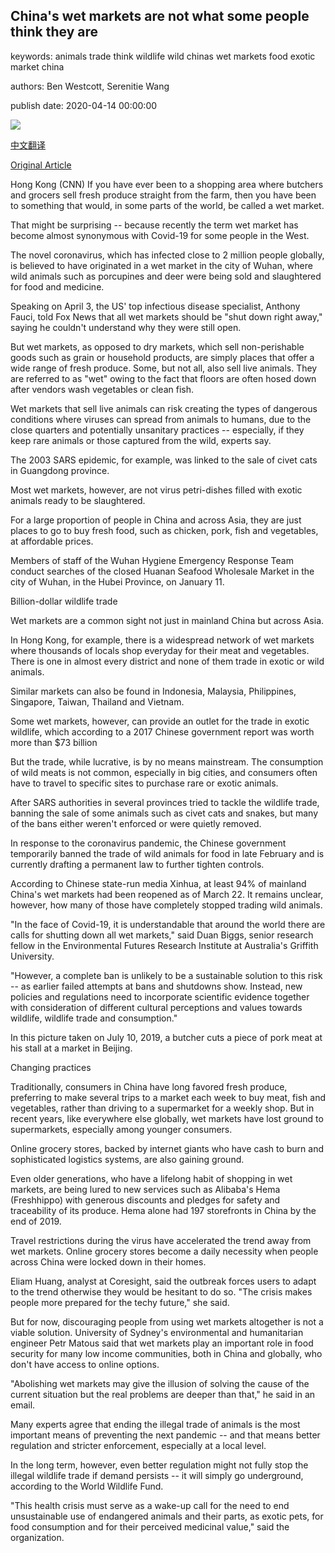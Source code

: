 ## China's wet markets are not what some people think they are

keywords: animals trade think wildlife wild chinas wet markets food exotic market china

authors: Ben Westcott, Serenitie Wang

publish date: 2020-04-14 00:00:00

![](https://cdn.cnn.com/cnnnext/dam/assets/191217171646-china-food-1154839639-super-tease.jpg)

[中文翻译](China%27s%20wet%20markets%20are%20not%20what%20some%20people%20think%20they%20are_zh.md)

[Original Article](https://edition.cnn.com/2020/04/14/asia/china-wet-market-coronavirus-intl-hnk/index.html)

Hong Kong (CNN) If you have ever been to a shopping area where butchers and grocers sell fresh produce straight from the farm, then you have been to something that would, in some parts of the world, be called a wet market.

That might be surprising -- because recently the term wet market has become almost synonymous with Covid-19 for some people in the West.

The novel coronavirus, which has infected close to 2 million people globally, is believed to have originated in a wet market in the city of Wuhan, where wild animals such as porcupines and deer were being sold and slaughtered for food and medicine.

Speaking on April 3, the US' top infectious disease specialist, Anthony Fauci, told Fox News that all wet markets should be "shut down right away," saying he couldn't understand why they were still open.

But wet markets, as opposed to dry markets, which sell non-perishable goods such as grain or household products, are simply places that offer a wide range of fresh produce. Some, but not all, also sell live animals. They are referred to as "wet" owing to the fact that floors are often hosed down after vendors wash vegetables or clean fish.

Wet markets that sell live animals can risk creating the types of dangerous conditions where viruses can spread from animals to humans, due to the close quarters and potentially unsanitary practices -- especially, if they keep rare animals or those captured from the wild, experts say.

The 2003 SARS epidemic, for example, was linked to the sale of civet cats in Guangdong province.

Most wet markets, however, are not virus petri-dishes filled with exotic animals ready to be slaughtered.

For a large proportion of people in China and across Asia, they are just places to go to buy fresh food, such as chicken, pork, fish and vegetables, at affordable prices.

Members of staff of the Wuhan Hygiene Emergency Response Team conduct searches of the closed Huanan Seafood Wholesale Market in the city of Wuhan, in the Hubei Province, on January 11.

Billion-dollar wildlife trade

Wet markets are a common sight not just in mainland China but across Asia.

In Hong Kong, for example, there is a widespread network of wet markets where thousands of locals shop everyday for their meat and vegetables. There is one in almost every district and none of them trade in exotic or wild animals.

Similar markets can also be found in Indonesia, Malaysia, Philippines, Singapore, Taiwan, Thailand and Vietnam.

Some wet markets, however, can provide an outlet for the trade in exotic wildlife, which according to a 2017 Chinese government report was worth more than $73 billion

But the trade, while lucrative, is by no means mainstream. The consumption of wild meats is not common, especially in big cities, and consumers often have to travel to specific sites to purchase rare or exotic animals.

After SARS authorities in several provinces tried to tackle the wildlife trade, banning the sale of some animals such as civet cats and snakes, but many of the bans either weren't enforced or were quietly removed.

In response to the coronavirus pandemic, the Chinese government temporarily banned the trade of wild animals for food in late February and is currently drafting a permanent law to further tighten controls.

According to Chinese state-run media Xinhua, at least 94% of mainland China's wet markets had been reopened as of March 22. It remains unclear, however, how many of those have completely stopped trading wild animals.

"In the face of Covid-19, it is understandable that around the world there are calls for shutting down all wet markets," said Duan Biggs, senior research fellow in the Environmental Futures Research Institute at Australia's Griffith University.

"However, a complete ban is unlikely to be a sustainable solution to this risk -- as earlier failed attempts at bans and shutdowns show. Instead, new policies and regulations need to incorporate scientific evidence together with consideration of different cultural perceptions and values towards wildlife, wildlife trade and consumption."

In this picture taken on July 10, 2019, a butcher cuts a piece of pork meat at his stall at a market in Beijing.

Changing practices

Traditionally, consumers in China have long favored fresh produce, preferring to make several trips to a market each week to buy meat, fish and vegetables, rather than driving to a supermarket for a weekly shop. But in recent years, like everywhere else globally, wet markets have lost ground to supermarkets, especially among younger consumers.

Online grocery stores, backed by internet giants who have cash to burn and sophisticated logistics systems, are also gaining ground.

Even older generations, who have a lifelong habit of shopping in wet markets, are being lured to new services such as Alibaba's Hema (Freshhippo) with generous discounts and pledges for safety and traceability of its produce. Hema alone had 197 storefronts in China by the end of 2019.

Travel restrictions during the virus have accelerated the trend away from wet markets. Online grocery stores become a daily necessity when people across China were locked down in their homes.

Eliam Huang, analyst at Coresight, said the outbreak forces users to adapt to the trend otherwise they would be hesitant to do so. "The crisis makes people more prepared for the techy future," she said.

But for now, discouraging people from using wet markets altogether is not a viable solution. University of Sydney's environmental and humanitarian engineer Petr Matous said that wet markets play an important role in food security for many low income communities, both in China and globally, who don't have access to online options.

"Abolishing wet markets may give the illusion of solving the cause of the current situation but the real problems are deeper than that," he said in an email.

Many experts agree that ending the illegal trade of animals is the most important means of preventing the next pandemic -- and that means better regulation and stricter enforcement, especially at a local level.

In the long term, however, even better regulation might not fully stop the illegal wildlife trade if demand persists -- it will simply go underground, according to the World Wildlife Fund.

"This health crisis must serve as a wake-up call for the need to end unsustainable use of endangered animals and their parts, as exotic pets, for food consumption and for their perceived medicinal value," said the organization.